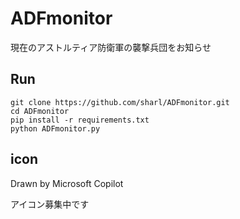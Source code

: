 # ADFmonitor

現在のアストルティア防衛軍の襲撃兵団をお知らせ

## Run

```
git clone https://github.com/sharl/ADFmonitor.git
cd ADFmonitor
pip install -r requirements.txt
python ADFmonitor.py
```

## icon
Drawn by Microsoft Copilot

アイコン募集中です
